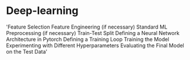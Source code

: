 # Deep-learning

'Feature Selection
Feature Engineering (if necessary)
Standard ML Preprocessing (if necessary)
Train-Test Split
Defining a Neural Network Architecture in Pytorch
Defining a Training Loop
Training the Model
Experimenting with Different Hyperparameters
Evaluating the Final Model on the Test Data'
